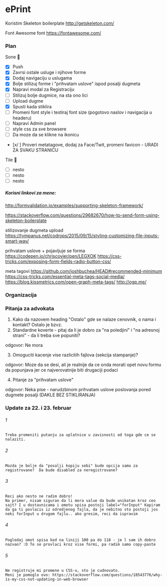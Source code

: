 # ePrint

Koristim Skeleton boilerplate
http://getskeleton.com/

Font Awesome font
https://fontawesome.com/

### Plan

Sone :baby_chick:
- [x] Push
- [x] Zavrsi ostale usluge i njihove forme
- [x] Dodaj navigaciju u uslugama 
- [x] Bolje stilizuj forme i "prihvatam uslove" ispod posalji dugmeta
- [x] Napravi modal za Registraciju
- [ ] Stilizuj bolje dugmice, na sta ono lici
- [ ] Upload dugme
- [x] Spusti kada stiklira
- [ ] Promeni font style i testiraj font size (pogotovo naslov i navigacija u headeru)
- [ ] Napravi Admin panel
- [ ] style css za sve browsere
- [ ] Da moze da se klikne na ikonicu
- [x/ ] Proveri metatagove, dodaj za Face/Twit, promeni favicon - URADI ZA SVAKU STRANICU


Tile :rabbit:
- [ ] nesto
- [ ] nesto
- [ ] nesto

##### Korisni linkovi za mene:
http://formvalidation.io/examples/supporting-skeleton-framework/

https://stackoverflow.com/questions/29682670/how-to-send-form-using-skeleton-boilerplate

stilizovanje dugmeta upload
https://tympanus.net/codrops/2015/09/15/styling-customizing-file-inputs-smart-way/

prihvatam uslove + pojavljuje se forma
https://codepen.io/chriscoyier/pen/LEGXOK
https://css-tricks.com/exposing-form-fields-radio-button-css/

meta tagovi
https://github.com/joshbuchea/HEAD#recommended-minimum
https://css-tricks.com/essential-meta-tags-social-media/
https://blog.kissmetrics.com/open-graph-meta-tags/
http://ogp.me/




### Organizacija


### Pitanja za advokata
1. Kako da nazovem heading "Ostalo" gde se nalaze cenovnik, o nama i kontakt? Ostalo je bzvz.
2. Standardne koverte - pitaj da li je dobro za "na poledjini" i "na adresnoj strani" - da li treba sve popuniti?

odgovor: Ne mora

3. Omoguciti kacenje vise razlicitih fajlova (sekcija stampanje)?

odgovor: Moze da se desi, ali je realnije da ce onda morati opet novu formu da popunjava jer ce najverovatnije biti drugaciji podaci

4. Pitanje za "prihvatam uslove"

odgovor: Neka pise - narudzbinom prihvatam uslove poslovanja pored dugmete posalji (DAKLE BEZ STIKLIRANJA)

### Update za 22. i 23. februar
###### 1	
	Treba promeniti putanju za uplatnice u zavisnosti od toga gde ce se nalaziti.

###### 2
	Mozda je bolje da "posalji kopiju sebi" bude opcija samo za registrovane?  Da bude disabled za neregistrovane?

###### 3
	Reci ako nesto ne radim dobro!
	Na primer, nisam siguran da li mora value da bude unikatan kroz ceo sajt? I u dostavnicama i omotu spisa postoji label="forInput" Kapiram da ga ti povlacis iz odredjenog fajla, da je nebitno sto postoji jos neki forInput u drugom fajlu.. ako gresim, reci da ispravim

###### 4 
	Pogledaj omot spisa kod na liniji 100 pa do 118 - je l sam ih dobro nazvao? :D To se provlaci kroz vise formi, pa radim samo copy-paste

###### 5 
	Ne registruje mi promene u CSS-u, sto je cudnovato. 
	Meni je pomoglo ovo: https://stackoverflow.com/questions/18543776/why-is-my-css-not-updating-in-web-browser  